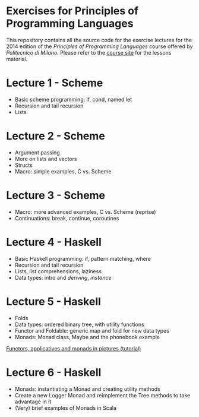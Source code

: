 Exercises for Principles of Programming Languages
==========================

This repository contains all the source code for the exercise lectures for the 2014 edition of the *Principles of Programming Languages* course offered by *Politecnico di Milano*. Please refer to the [course site](http://home.deib.polimi.it/pradella/PL.html) for the lessons material.

# Lecture 1 - Scheme
* Basic scheme programming: if, cond, named let
* Recursion and tail recursion
* Lists

# Lecture 2 - Scheme
* Argument passing
* More on lists and vectors
* Structs
* Macro: simple examples, C vs. Scheme

# Lecture 3 - Scheme
* Macro: more advanced examples, C vs. Scheme (reprise)
* Continuations: break, continue, coroutines

# Lecture 4 - Haskell
* Basic Haskell programming: if, pattern matching, where
* Recursion and tail recursion
* Lists, list comprehensions, laziness
* Data types: intro and *deriving*, *instance*

# Lecture 5 - Haskell
* Folds
* Data types: ordered binary tree, with utility functions
* Functor and Foldable: generic map and fold for new data types
* Monads: Monad class, Maybe and the phonebook example

[Functors, applicatives and monads in pictures (tutorial)](http://adit.io/posts/2013-04-17-functors,_applicatives,_and_monads_in_pictures.html)

# Lecture 6 - Haskell
* Monads: instantiating a Monad and creating utility methods
* Create a new Logger Monad and reimplement the Tree methods to take advantage in it
* (Very) brief examples of Monads in Scala
